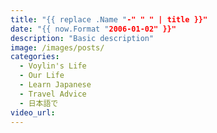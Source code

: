 ```yaml
---
title: "{{ replace .Name "-" " " | title }}"
date: "{{ now.Format "2006-01-02" }}"
description: "Basic description"
image: /images/posts/
categories:
  - Voylin's Life
  - Our Life
  - Learn Japanese
  - Travel Advice
  - 日本語で
video_url: 
---
```


